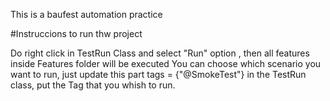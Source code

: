 This is a baufest automation practice

#Instruccions to run thw project

Do right click in TestRun Class and select "Run" option , then all features inside Features folder will be executed You can choose which scenario you want to run, just update this part tags = {"@SmokeTest"} in the TestRun class, put the Tag that you whish to run.
